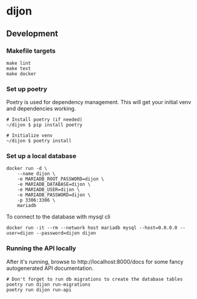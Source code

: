 # dijon

## Development

### Makefile targets
```
make lint
make test
make docker
```

### Set up poetry
Poetry is used for dependency management. This will get your initial venv and dependencies working.

```
# Install poetry (if needed)
~/dijon $ pip install poetry

# Initialize venv
~/dijon $ poetry install
```

### Set up a local database
```
docker run -d \
    --name dijon \
    -e MARIADB_ROOT_PASSWORD=dijon \
    -e MARIADB_DATABASE=dijon \
    -e MARIADB_USER=dijon \
    -e MARIADB_PASSWORD=dijon \
    -p 3306:3306 \
    mariadb
```

To connect to the database with mysql cli
```
docker run -it --rm --network host mariadb mysql --host=0.0.0.0 --user=dijon --password=dijon dijon
```

### Running the API locally
After it's running, browse to http://localhost:8000/docs for some fancy autogenerated API documentation.

```
# Don't forget to run db migrations to create the database tables
poetry run dijon run-migrations
poetry run dijon run-api
```

